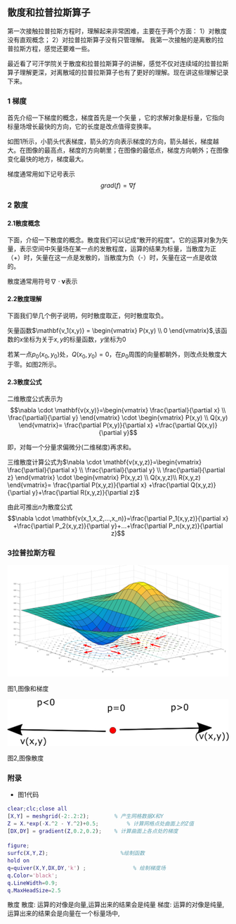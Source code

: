 ## 散度和拉普拉斯算子

第一次接触拉普拉斯方程时，理解起来非常困难，主要在于两个方面：
1）对散度没有直观概念；
2）对拉普拉斯算子没有只管理解。
我第一次接触的是离散的拉普拉斯方程，感觉还要难一些。

最近看了可汗学院关于散度和拉普拉斯算子的讲解，感觉不仅对连续域的拉普拉斯算子理解更深，对离散域的拉普拉斯算子也有了更好的理解。现在讲这些理解记录下来。

### 1 梯度

首先介绍一下梯度的概念，梯度首先是一个矢量 ，它的求解对象是标量，它指向标量场增长最快的方向，它的长度是改点值得变换率。

如图1所示，小箭头代表梯度，箭头的方向表示梯度的方向，箭头越长，梯度越大。在图像的最高点，梯度的方向朝里；在图像的最低点，梯度方向朝外；在图像变化最快的地方，梯度最大。

梯度通常用如下记号表示
$$grad(f)=\nabla f$$

### 2 散度

#### 2.1散度概念

下面，介绍一下散度的概念。散度我们可以记成“散开的程度”。它的运算对象为矢量，表示空间中矢量场在某一点的发散程度，运算的结果为标量，当散度为正（+）时，矢量在这一点是发散的，当散度为负（-）时，矢量在这一点是收敛的。

散度通常用符号$\nabla \cdot \mathbf {v}$表示

#### 2.2散度理解

下面我们举几个例子说明，何时散度取正，何时散度取负。

矢量函数$\mathbf{v_1(x,y)} =  \begin{vmatrix} P(x,y) \\ 0 \end{vmatrix}$,该函数的$x$坐标为关于$x,y$的标量函数，$y$坐标为0

若某一点$p_0(x_0,y_0)$处，$Q(x_0,y_0)=0$，在$p_0$周围的向量都朝外，则改点处散度大于零。如图2所示。

#### 2.3散度公式

二维散度公式表示为
$$\nabla \cdot \mathbf{v(x,y)}=\begin{vmatrix} \frac{\partial}{\partial x} \\ \frac{\partial}{\partial y}  \end{vmatrix} \cdot \begin{vmatrix} P(x,y) \\ Q(x,y) \end{vmatrix}= \frac{\partial P(x,y)}{\partial x} +\frac{\partial Q(x,y)}{\partial y}$$

即，对每一个分量求偏微分(二维梯度)再求和。

三维散度计算公式为$\nabla \cdot \mathbf{v(x,y,z)}=\begin{vmatrix} \frac{\partial}{\partial x} \\ \frac{\partial}{\partial y} \\ \frac{\partial}{\partial z}  \end{vmatrix} \cdot \begin{vmatrix} P(x,y,z) \\ Q(x,y,z)\\ R(x,y,z) \end{vmatrix}= \frac{\partial P(x,y,z)}{\partial x} +\frac{\partial Q(x,y,z)}{\partial y}+\frac{\partial R(x,y,z)}{\partial z}$

由此可推出$n$为散度公式
$$\nabla \cdot \mathbf{v(x_1,x_2,...,x_n)}=\frac{\partial P_1(x,y,z)}{\partial x} +\frac{\partial P_2(x,y,z)}{\partial y}+...+\frac{\partial P_n(x,y,z)}{\partial z}$$

### 3拉普拉斯方程

![DivAndLaplacian](assets/DivAndLaplacian.png)

图1,图像和梯度

![DivAndLaplacian1](assets/DivAndLaplacian1.png)

图2,图像散度

### 附录

- 图1代码

```matlab
clear;clc;close all
[X,Y] = meshgrid(-2:.2:2);        % 产生网格数据X和Y
Z = X.*exp(-X.^2 - Y.^2)+0.5;         % 计算网格点处曲面上的Z值
[DX,DY] = gradient(Z,0.2,0.2);    % 计算曲面上各点处的梯度

figure;
surfc(X,Y,Z);                       %绘制函数
hold on
q=quiver(X,Y,DX,DY,'k') ;               % 绘制梯度场
q.Color='black';
q.LineWidth=0.9;
q.MaxHeadSize=2.5
```



散度
散度: 运算的对像是向量,运算出来的结果会是纯量
梯度: 运算的对像是纯量,运算出来的结果会是向量在一个标量场中,
